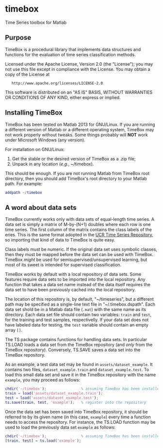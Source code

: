 # timebox
Time Series toolbox for Matlab

Purpose
---

TimeBox is a procedural library that implements data structures and functions for the evaluation
of time series classification methods.

Licensed under the Apache License, Version 2.0 (the "License"); you may not use this file except in
compliance with the License. You may obtain a copy of the License at

       http://www.apache.org/licenses/LICENSE-2.0

This software is distributed on an "AS IS" BASIS, WITHOUT WARRANTIES OR CONDITIONS OF ANY KIND,
either express or implied.



Installing TimeBox
---

TimeBox has been tested on Matlab 2013 for GNU/Linux. If you are running a different version of Matlab
or a different operating system, TimeBox may not work properly without tweaks. Some things probably
will **NOT** work under Microsoft Windows (any version).

For installation on GNU/Linux:

1. Get the stable or the desired version of TimeBox as a .zip file;
1. Unpack in any location (*e.g.*, ~/timebox).

This should be enough. If you are not running Matlab from TimeBox root directory, then you should
add TimeBox's root directory to your Matlab path. For example:

```Matlab
addpath ~/timebox
```

A word about data sets
---

TimeBox currently works only with data sets of equal-length time series. A data set is simply
a matrix of M-by-(N+1) doubles where each row is one time series. The first column of the matrix
contains the class labels of the eries. This is the same format adopted in the
[UCR Time Series Repository](http://www.cs.ucr.edu/~eamonn/time_series_data/), so importing that
kind of data to TimeBox is quite easy.

Class labels must be numeric. If the original data set uses symbolic classes, then they must be
mapped before the data set can be used with TimeBox. TimeBox *might* be used for
semisupervised/unsupervised learning, but most of its sweet is intended for supervised
classification.
 
TimeBox works by default with a local repository of data sets. Some features require data sets to
be imported into the local repository. Any function that takes a data set name instead of the data
itself requires the data set to have been previously cached into the local repository.

The location of this repository is, by default, "~/timeseries", but a different path may be
specified as a single-line text file in "~/.timebox.dspath". Each data set shold be in a Matlab data
file (`.mat`) with the same name as its directory. Each data set file should contain two variables:
`train` and `test`, for the training and test samples, respectivelly. If your data set does not have
labeled data for testing, the `test` variable should contain an empty array `[]`.

The TS package contains functions for handling data sets. In particular TS.LOAD loads a data set
from the TimeBox repository (and *only* from the TimeBox repository). Conversely, TS.SAVE saves a
data set into the TimeBox repository.

As an example, a test data set may be found in `assets/dataset_example`. It contains two files,
`dataset_example.train` and `dataset_example.test`. To load this small data set and save it in the
TimeBox repository with the name `example`, you may proceed as follows:

```Matlab
chdir('~/timebox');                % assuming TimeBox has been installed here
train = load('assets/dataset_example.train');
test = load('assets/dataset_example.test');
ts.save(train, test, 'example');   % register into the repository
```

Once the data set has been saved into TimeBox repository, it should be referred to by its given name
(in this case, `example`) every time a function needs to access the repository. For instance, the
TS.LOAD function may be used to load the previously data set `example` as follows:

```Matlab
chdir('~/timebox');                % assuming TimeBox has been installed here
[train, test] = ts.load('example');
```
